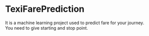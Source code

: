 # TexiFarePrediction
It is a machine learning project used to predict fare for your journey. 
<br>
You need to give starting and stop point.
